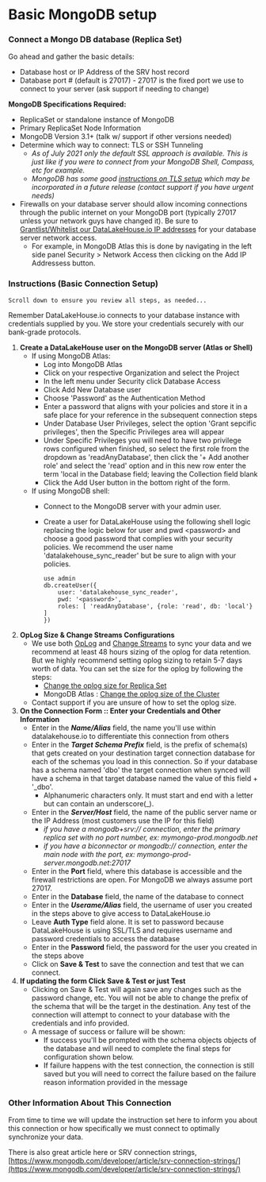# Basic MongoDB setup

### Connect a Mongo DB database (Replica Set)

Go ahead and gather the basic details:

* Database host or IP Address of the SRV host record
* Database port # (default is 27017) - 27017 is the fixed port we use to connect to your server (ask support if needing to change)

**MongoDB Specifications Required:**

* ReplicaSet or standalone instance of MongoDB
* Primary ReplicaSet Node Information
* MongoDB Version 3.1+ (talk w/ support if other versions needed)
* Determine which way to connect: TLS or SSH Tunneling
  * _As of July 2021 only the default SSL approach is available. This is just like if you were to connect from your MongoDB Shell, Compass, etc for example._
  * _MongoDB has some good_ [_instructions on TLS setup_](https://docs.mongodb.com/manual/core/security-transport-encryption/) _which may be incorporated in a future release (contact support if you have urgent needs)_
* Firewalls on your database server should allow incoming connections through the public internet on your MongoDB port (typically 27017 unless your network guys have changed it).  Be sure to [Grantlist/Whitelist our DataLakeHouse.io IP addresses](https://www.datalakehouse.io/platform/grantlist-ip-addresses) for your database server network access.
  * For example, in MongoDB Atlas this is done by navigating in the left side panel Security > Network Access then clicking on the Add IP Addressess button.

### Instructions (Basic Connection Setup)

```
Scroll down to ensure you review all steps, as needed...
```

Remember DataLakeHouse.io connects to your database instance with credentials supplied by you. We store your credentials securely with our bank-grade protocols.

1. **Create a DataLakeHouse user on the MongoDB server (Atlas or Shell)**
   * If using MongoDB Atlas:
     * Log into MongoDB Atlas
     * Click on your respective Organization and select the Project
     * In the left menu under Security click Database Access
     * Click Add New Database user
     * Choose 'Password' as the Authentication Method
     * Enter a password that aligns with your policies and store it in a safe place for your reference in the subsequent connection steps
     * Under Database User Privileges, select the option 'Grant sepcific privileges', then the Specific Privileges area will appear
     * Under Specific Privileges you will need to have two privilege rows configured when finished, so select the first role from the dropdown as 'readAnyDatabase', then click the '+ Add another role' and select the 'read' option and in this new row enter the term 'local in the Database field; leaving the Collection field blank
     * Click the Add User button in the bottom right of the form.
   * If using MongoDB shell:
     * Connect to the MongoDB server with your admin user.
     *   Create a user for DataLakeHouse using the following shell logic replacing the logic below for user and pwd \<password> and choose a good password that complies with your security policies. We recommend the user name 'datalakehouse\_sync\_reader' but be sure to align with your policies.

         ```
         use admin
         db.createUser({
             user: 'datalakehouse_sync_reader',
             pwd: '<password>',
             roles: [ 'readAnyDatabase', {role: 'read', db: 'local'} ]
         })
         ```
2. **OpLog Size & Change Streams Configurations**
   * We use both [OpLog](https://docs.mongodb.com/v5.0/reference/glossary/#std-term-oplog) and [Change Streams](https://docs.mongodb.com/v5.0/changeStreams/) to sync your data and we recommend at least 48 hours sizing of the oplog for data retention. But we highly recommend setting oplog sizing to retain 5-7 days worth of data.  You can set the size for the oplog by following the steps:
     * [Change the oplog size for Replica Set](https://docs.mongodb.com/manual/tutorial/change-oplog-size/)
     * MongoDB Atlas : [Change the oplog size of the Cluster](https://docs.atlas.mongodb.com/cluster-config/additional-options/#set-oplog-size)
   * Contact support if you are unsure of how to set the oplog size.
3. **On the Connection Form :: Enter your Credentials and Other Information**
   * Enter in the _**Name/Alias**_ field, the name you'll use within datalakehouse.io to differentiate this connection from others
   * Enter in the _**Target Schema Prefix**_ field, is the prefix of schema(s) that gets created on your destination target connection database for each of the schemas you load in this connection. So if your database has a schema named 'dbo' the target connection when synced will have a schema in that target database named the value of this field + '\_dbo'.
     * Alphanumeric characters only. It must start and end with a letter but can contain an underscore(\_).
   * Enter in the _**Server/Host**_ field, the name of the public server name or the IP Address (most customers use the IP for this field)
     * _if you have a mongodb+srv:// connection, enter the primary replica set with no port number, ex: mymongo-prod.mongodb.net_
     * _if you have a biconnector or mongodb:// connection, enter the main node with the port, ex: mymongo-prod-server.mongodb.net:27017_
   * Enter in the **Port** field, where this database is accessible and the firewall restrictions are open. For MongoDB we always assume port 27017.
   * Enter in the **Database** field, the name of the database to connect
   * Enter in the _**Userame/Alias**_ field, the username of user you created in the steps above to give access to DataLakeHouse.io
   * Leave **Auth Type** field alone. It is set to password because DataLakeHouse is using SSL/TLS and requires username and password credentials to access the database
   * Enter in the **Password** field, the password for the user you created in the steps above
   * Click on **Save & Test** to save the connection and test that we can connect.
4. **If updating the form Click Save & Test or just Test**
   * Clicking on Save & Test will again save any changes such as the password change, etc.  You will not be able to change the prefix of the schema that will be the target in the destination. Any test of the connection will attempt to connect to your database with the credentials and info provided.
   * A message of success or failure will be shown:
     * If success you'll be prompted with the schema objects objects of the database and will need to complete the final steps for configuration shown below.
     * If failure happens with the test connection, the connection is still saved but you will need to correct the failure based on the failure reason information provided in the message

### Other Information About This Connection

From time to time we will update the instruction set here to inform you about this connection or how specifically we must connect to optimally synchronize your data.

There is also great article here or SRV connection strings, [https://www.mongodb.com/developer/article/srv-connection-strings/](https://www.mongodb.com/developer/article/srv-connection-strings/)
